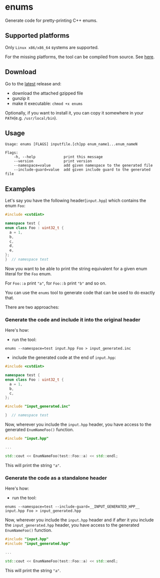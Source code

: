 # enums

Generate code for pretty-printing C++ enums.

## Supported platforms

Only `Linux x86/x86_64` systems are supported.

For the missing platforms, the tool can be compiled from source.
See [here](./doc/build_from_src.md).

## Download

Go to the [latest](https://github.com/aburdulescu/enums/releases/latest) release and:

- download the attached gzipped file
- gunzip it
- make it executable: `chmod +x enums`

Optionally, if you want to install it, you can copy it somewhere in your `PATH`(e.g. `/usr/local/bin`).

## Usage

``` shell
Usage: enums [FLAGS] inputfile.[ch]pp enum_name1...enum_nameN

Flags:
    -h, --help             print this message
    --version              print version
    --namespace=value      add given namespace to the generated file
    --include-guard=value  add given include guard to the generated file
```

## Examples

Let's say you have the following header(`input.hpp`) which contains the enum `Foo`:

``` cpp
#include <cstdint>

namespace test {
enum class Foo : uint32_t {
  a = 1,
  b,
  c,
  d,
  e,
};
}  // namespace test
```

Now you want to be able to print the string equivalent for a given enum literal
for the `Foo` enum.

For `Foo::a` print `"a"`, for `Foo::b` print `"b"` and so on.

You can use the `enums` tool to generate code that can be used to do exactly that.

There are two approaches:

### Generate the code and include it into the original header

Here's how:

- run the tool:

``` shell
enums --namespace=test input.hpp Foo > input_generated.inc
```

- include the generated code at the end of `input.hpp`:

``` cpp
#include <cstdint>

namespace test {
enum class Foo : uint32_t {
  a = 1,
  b,
  c,
};

#include "input_generated.inc"

}  // namespace test

```

Now, wherever you include the `input.hpp` header, you have access to the generated `EnumNameFoo()` function.

``` cpp
#include "input.hpp"

...

std::cout << EnumNameFoo(test::Foo::a) << std::endl;
```

This will print the string `"a"`.

### Generate the code as a standalone header

Here's how:

- run the tool:

``` shell
enums --namespace=test --include-guard=__INPUT_GENERATED_HPP__ input.hpp Foo > input_generated.hpp
```

Now, wherever you include the `input.hpp` header and
if after it you include the `input_generated.hpp` header,
you have access to the generated `EnumNameFoo()` function.

``` cpp
#include "input.hpp"
#include "input_generated.hpp"

...

std::cout << EnumNameFoo(test::Foo::a) << std::endl;
```

This will print the string `"a"`.
